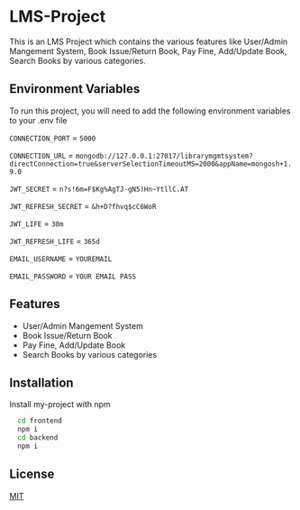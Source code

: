 
# LMS-Project

This is an LMS Project which contains the various features like User/Admin Mangement System, Book Issue/Return Book, Pay Fine, Add/Update Book, Search Books by various categories.



## Environment Variables

To run this project, you will need to add the following environment variables to your .env file

`CONNECTION_PORT` = `5000`

`CONNECTION_URL` =  `mongodb://127.0.0.1:27017/librarymgmtsystem?directConnection=true&serverSelectionTimeoutMS=2000&appName=mongosh+1.9.0`

`JWT_SECRET` = `n?s!6m=F$Kg%AgTJ-gN5)Hn~YtllC.AT`

`JWT_REFRESH_SECRET` = `&h+D?fhvq$cC6WoR`

`JWT_LIFE` = `30m`

`JWT_REFRESH_LIFE` = `365d`

`EMAIL_USERNAME` = `YOUREMAIL`

`EMAIL_PASSWORD` = `YOUR EMAIL PASS`

## Features

- User/Admin Mangement System
- Book Issue/Return Book
- Pay Fine, Add/Update Book
- Search Books by various categories


## Installation

Install my-project with npm

```bash
  cd frontend
  npm i
  cd backend
  npm i
```
    
## License

[MIT](https://choosealicense.com/licenses/mit/)

